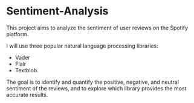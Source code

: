 # Sentiment-Analysis
This project aims to analyze the sentiment of user reviews on the Spotify platform.

I will use three popular natural language processing libraries: 

- Vader
- Flair
- Textblob. 

The goal is to identify and quantify the positive, negative, and neutral sentiment of the reviews, and to explore which library provides the most accurate results.

